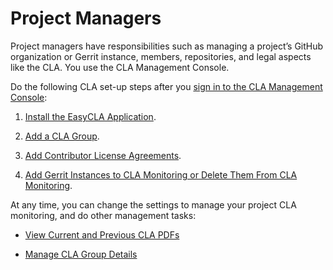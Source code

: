 # Project Managers
Project managers have responsibilities such as managing a project’s GitHub organization or Gerrit instance, members, repositories, and legal aspects like the CLA. You use the CLA Management Console.

Do the following CLA set-up steps after you [sign in to the CLA Management Console](sign-in-to-the-cla-management-console.md):

1. [Install the EasyCLA Application](install-the-easycla-application.md).

1. [Add a CLA Group](add-a-cla-group.md).

1. [Add Contributor License Agreements](add-contributor-license-agreements.md).

1. [Add Gerrit Instances to CLA Monitoring or Delete Them From CLA Monitoring](add-gerrit-instances-to-cla-monitoring-or-delete-them-from-cla-monitoring.md).

At any time, you can change the settings to manage your project CLA monitoring, and do other management tasks:

* [View Current and Previous CLA PDFs](view-current-and-previous-cla-pdfs.md)

* [Manage CLA Group Details](manage-cla-group-details.md)